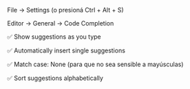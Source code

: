File → Settings (o presioná Ctrl + Alt + S)

Editor → General → Code Completion

✅ Show suggestions as you type

✅ Automatically insert single suggestions

✅ Match case: None (para que no sea sensible a mayúsculas)

✅ Sort suggestions alphabetically



